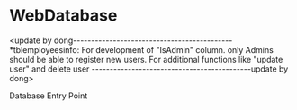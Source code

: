 WebDatabase
===========

<update by dong--------------------------------------------
*tblemployeesinfo:
For development of "IsAdmin" column.
only Admins should be able to register new users. 
For additional functions like "update user" and delete user
--------------------------------------------update by dong>


Database Entry Point
